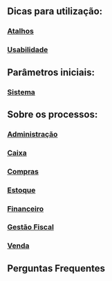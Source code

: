 ## Dicas para utilização:

### [Atalhos](atalhos.md)

### [Usabilidade](usabilidade.md)



## Parâmetros iniciais:

### [Sistema](sistema.md)



## Sobre os processos:

### [Administração](administracao.md)

### [Caixa](compras.md)

### [Compras](compras.md)

### [Estoque](estoque.md)

### [Financeiro](financeiro.md)

### [Gestão Fiscal](gestao_fiscal.md)

### [Venda](venda.md)



## Perguntas Frequentes

